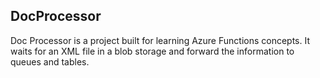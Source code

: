 ## DocProcessor

Doc Processor is a project built for learning Azure Functions concepts. It waits for an XML file in a blob storage and forward the information to queues and tables.
